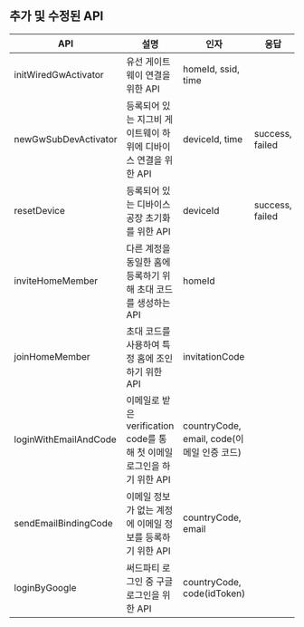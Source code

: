 ## 추가 및 수정된 API

| API                   | 설명                                                                    | 인자                                       | 응답            |
| --------------------- | ----------------------------------------------------------------------- | ------------------------------------------ | --------------- |
| initWiredGwActivator  | 유선 게이트웨이 연결을 위한 API                                         | homeId, ssid, time                         |                 |
| newGwSubDevActivator  | 등록되어 있는 지그비 게이트웨이 하위에 디바이스 연결을 위한 API         | deviceId, time                             | success, failed |
| resetDevice           | 등록되어 있는 디바이스 공장 초기화를 위한 API                           | deviceId                                   | success, failed |
| inviteHomeMember      | 다른 계정을 동일한 홈에 등록하기 위해 초대 코드를 생성하는 API          | homeId                                     |                 |
| joinHomeMember        | 초대 코드를 사용하여 특정 홈에 조인하기 위한 API                        | invitationCode                             |                 |
| loginWithEmailAndCode | 이메일로 받은 verification code를 통해 첫 이메일 로그인을 하기 위한 API | countryCode, email, code(이메일 인증 코드) |                 |
| sendEmailBindingCode  | 이메일 정보가 없는 계정에 이메일 정보를 등록하기 위한 API               | countryCode, email                         |                 |
| loginByGoogle         | 써드파티 로그인 중 구글 로그인을 위한 API                               | countryCode, code(idToken)                 |                 |
